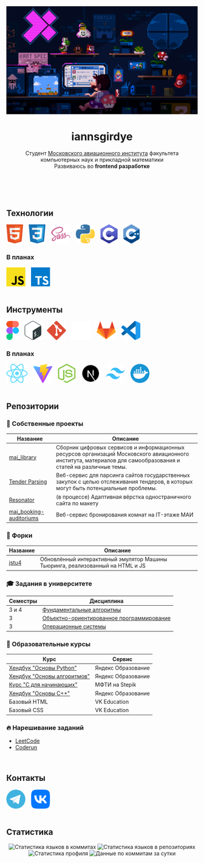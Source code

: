 <header>
  <div align="center">
    <img width="700" src="./banners/mario.gif" alt=""/>
    <h1>iannsgirdye</h1>
    <p>
      Студент <a href="https://mai.ru" target="_blank">Московского авиационного института</a> факультета компьютерных наук и прикладной математики<br/>
      Развиваюсь во <b>frontend разработке</b>
    </p>
  </div>
</header>
<br/>
<main>
  <section>
    <h2>Технологии</h2>
    <div>
      <a href="https://github.com/iannsgirdye"><img src="./icons/technologies/markup-styles/html.svg" alt="HTML" title="HTML" height="50"/></a>
      &ensp;
      <a href="https://github.com/iannsgirdye"><img src="./icons/technologies/markup-styles/css.svg" alt="CSS" title="CSS" height="50"/></a>
      &ensp;
      <a href="https://sass-lang.com" target="_blank"><img src="./icons/technologies/markup-styles/sass.svg" alt="Sass" title="Sass" height="50"/></a>
      &ensp;
      <a href="https://www.python.org" target="_blank"><img src="./icons/technologies/programming/python.svg" alt="Python" title="Python" height="50"/></a>
      &ensp;
      <a href="https://github.com/iannsgirdye"><img src="./icons/technologies/programming/c.svg" alt="C language" title="C" height="50"/></a>
      &ensp;
      <a href="https://github.com/iannsgirdye"><img src="./icons/technologies/programming/cpp.svg" alt="C++" title="C++" height="50"/></a>
    </div>
    <article>
      <h3>В планах</h3>
      <div>
        <a href="https://github.com/iannsgirdye"><img src="./icons/technologies/programming/javascript.svg" alt="JavaScript" title="JavaScript" height="50"/></a>
        &ensp;
        <a href="https://github.com/iannsgirdye"><img src="./icons/technologies/programming/typescript.svg" alt="TypeScript" title="TypeScript" height="50"/></a>
      </div>
    </article>
  </section>
  <br/>
  <section>
    <h2>Инструменты</h2>
    <div>
      <a href="https://www.figma.com" target="_blank"><img src="./icons/tools/design/figma.svg" alt="Figma" title="Figma" height="50"/></a>
      &ensp;
      <a href="https://github.com/iannsgirdye"><img src="./icons/tools/bash.svg" alt="Bash" title="Bash" height="50""/></a>
      &ensp;
      <a href="https://git-scm.com" target="_blank"><img src="./icons/tools/git/git.svg" alt="Git" title="Git" height="50"/></a>
      &ensp;
      <a href="https://github.com" target="_blank"><img src="./icons/tools/git/github.svg" alt="GitHub" title="GitHub" height="50"/></a>
      &ensp;
      <a href="https://gitlab.com" target="_blank"><img src="./icons/tools/git/gitlab.svg" alt="GitLab" title="GitLab" height="50"/></a>
      &ensp;
      <a href="https://code.visualstudio.com" target="_blank"><img src="./icons/tools/ide/vscode.svg" alt="Visual Studio Code" title="Visual Studio Code" height="50"/></a>
    </div>
    <article>
      <h3>В планах</h3>
      <div>
        <a href="https://react.dev" target="_blank"><img src="./icons/tools/libraries-frameworks/react.svg" alt="React" title="React" height="50"/></a>
        &ensp;
        <a href="https://vite.dev" target="_blank"><img src="./icons/tools/vite.svg" alt="Vite" title="Vite" height="50"/></a>
        &ensp;
        <a href="https://nodejs.org" target="_blank"><img src="./icons/tools/node-js.svg" alt="Node.js" title="Node.js" height="50"/></a>
        &ensp;
        <a href="https://nextjs.org" target="_blank"><img src="./icons/tools/libraries-frameworks/next-js.svg" alt="Next.js" title="Next.js" height="50"/></a>
        &ensp;
        <a href="https://tailwindcss.com" target="_blank"><img src="./icons/tools/libraries-frameworks/tailwindcss.svg" alt="Tailwind CSS" title="Tailwind CSS" height="50"/></a>
        &ensp;
        <a href="https://www.docker.com" target="_blank"><img src="./icons/tools/docker.svg" alt="Docker" title="Docker" height="50"/></a>
      </div>
    </article>
  </section>
  <br/>
  <section>
    <h2>Репозитории</h2>
    <article>
      <h3>🧸 Собственные проекты</h3>
      <table>
        <thead>
          <tr>
            <th>Название</th>
            <th>Описание</th>
          </tr>  
        </thead>
        <tbody>
          <tr>
            <td><a href="https://github.com/iannsgirdye/mai_library">mai_library</a></td>
            <td>Сборник цифровых сервисов и информационных ресурсов организаций Московского авиационного института, материалов для самообразования и статей на различные темы.</td>
          </tr>
          <tr>
            <td><a href="https://github.com/the-tender-team/tender-parsing">Tender Parsing</a></td>
            <td>Веб-сервис для парсинга сайтов государственных закупок с целью отслеживания тендеров, в которых могут быть потенциальные проблемы.</td>
          </tr>
          <tr>
            <td><a href="https://github.com/iannsgirdye/resonator">Resonator</a></td>
            <td>(в процессе) Адаптивная вёрстка одностраничного сайта по макету</td>
          </tr>
          <tr>
            <td><a href="https://github.com/iannsgirdye/mai_booking-auditoriums">mai_booking-auditoriums</a></td>
            <td>Веб-сервис бронирования комнат на IT-этаже МАИ</td>
          </tr>
        </tbody>
      </table>
    </article>
    <article>
      <h3>🦐 Форки</h3>
      <table>
        <thead>
          <tr>
            <th>Название</th>
            <th>Описание</th>
          </tr>  
        </thead>
        <tbody>
          <tr>
            <td><a href="https://github.com/iannsgirdye/jstu4">jstu4</a></td>
            <td>Обновлённый интерактивный эмулятор Машины Тьюринга, реализованный на HTML и JS</td>
          </tr>
        </tbody>
      </table>
    </article>
    <article>
      <h3>🎓 Задания в университете</h3>
      <table>
        <thead>
          <tr>
            <th>Семестры</th>
            <th>Дисциплина</th>
          </tr>
        </thead>
        <tbody>
          <tr>
            <td>3 и 4</td>
            <td><a href="https://github.com/iannsgirdye/mai_fundamental-algorithms">Фундаментальные алгоритмы</a></td>
          </tr>
          <tr>
            <td>3</td>
            <td><a href="https://github.com/iannsgirdye/mai_object-oriented-programming">Объектно-ориентированное программирование</a></td>
          </tr>
          <tr>
            <td>3</td>
            <td><a href="https://github.com/iannsgirdye/mai_operating-systems">Операционные системы</a></td>
          </tr>
        </tbody>
      </table>
    </article>
    <article>
      <h3>📖 Образовательные курсы</h3>
      <table>
        <thead>
          <tr>
            <th>Курс</th>
            <th>Сервис</th>
          </tr>
        </thead>
        <tbody>
          <tr>
            <td><a href="https://github.com/iannsgirdye/yandex_python">Хендбук "Основы Python"</a></td>
            <td>Яндекс Образование</td>
          </tr>
          <tr>
            <td><a href="https://github.com/iannsgirdye/yandex_algorithms">Хендбук "Основы алгоритмов"</a></td></a></td>
            <td>Яндекс Образование</td>
          </tr>
          <tr>
            <td><a href="https://github.com/iannsgirdye/stepik_mfti-c">Курс "C для начинающих"</a></td>
            <td>МФТИ на Stepik</td>
          </tr>
          <tr>
            <td><a href="https://github.com/iannsgirdye/yandex_cpp">Хендбук "Основы C++"</a></td>
            <td>Яндекс Образование</td>
          </tr>
          <tr>
            <td>Базовый HTML</td>
            <td>VK Education</td>
          </tr>
          <tr>
            <td>Базовый CSS</td>
            <td>VK Education</td>
          </tr>
        </tbody>
      </table>
    </article>
    <article>
      <h3>🔥 Нарешивание заданий</h3>
      <ul>
        <li><a href="https://github.com/iannsgirdye/leetcode">LeetCode</a></li>
        <li><a href="https://github.com/iannsgirdye/yandex_coderun">Coderun</a></li>
      </ul>
    </article>
  </section>
  <br/>
  <section>
    <h2>Контакты</h2>
    <div>
      <a href="https://t.me/iannsgirdye" target="_blank"><img src="./icons/contacts/telegram.svg" alt="Telegram" title="Telegram" height="50"/></a>
      &ensp;
      <a href="https://vk.com/iannsgirdye" target="_blank"><img src="./icons/contacts/vk.svg" alt="VK" title="VK" height="50"/></a>
    </div>
  </section>
  <br/>
  <section>
    <h2>Статистика</h2>
    <div align="center">
      <img alt="Статистика языков в коммитах" src="https://github-profile-summary-cards.vercel.app/api/cards/most-commit-language?username=iannsgirdye&theme=github_dark"/>
      <img alt="Статистика языков в репозиториях" src="https://github-profile-summary-cards.vercel.app/api/cards/repos-per-language?username=iannsgirdye&theme=github_dark"/>
      <img alt="Статистика профиля" src="https://github-profile-summary-cards.vercel.app/api/cards/stats?username=iannsgirdye&theme=github_dark"/>
      <img alt="Данные по коммитам за сутки" src="https://github-profile-summary-cards.vercel.app/api/cards/productive-time?username=iannsgirdye&theme=github_dark"/>
    </div>
  </section>
</main>


<!-- Sources
https://icons8.com/icon/40670/c-programming
-->
